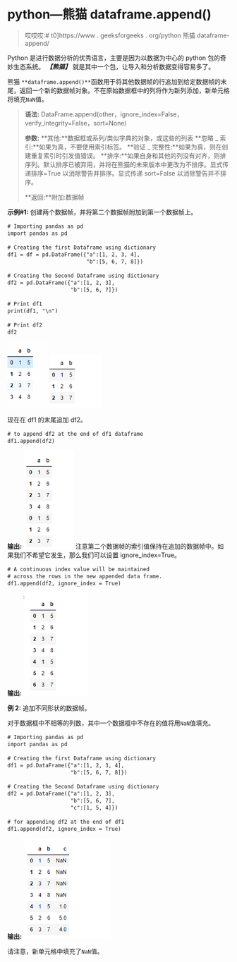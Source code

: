 # python—熊猫 dataframe.append()

> 哎哎哎:# t0]https://www . geeksforgeeks . org/python 熊猫 dataframe-append/

Python 是进行数据分析的优秀语言，主要是因为以数据为中心的 python 包的奇妙生态系统。 ***【熊猫】*** 就是其中一个包，让导入和分析数据变得容易多了。

熊猫 `**dataframe.append()**`函数用于将其他数据帧的行追加到给定数据帧的末尾，返回一个新的数据帧对象。不在原始数据框中的列将作为新列添加，新单元格将填充`NaN`值。

> **语法:** DataFrame.append(other，ignore_index=False，verify_integrity=False，sort=None)
> 
> **参数:**
> **其他:**数据框或系列/类似字典的对象，或这些的列表
> **忽略 _ 索引:**如果为真，不要使用索引标签。
> **验证 _ 完整性:**如果为真，则在创建重复索引时引发值错误。
> **排序:**如果自身和其他的列没有对齐，则排序列。默认排序已被弃用，并将在熊猫的未来版本中更改为不排序。显式传递排序=True 以消除警告并排序。显式传递 sort=False 以消除警告并不排序。
> 
> **返回:**附加:数据帧

**示例#1:** 创建两个数据帧，并将第二个数据帧附加到第一个数据帧上。

```
# Importing pandas as pd
import pandas as pd

# Creating the first Dataframe using dictionary
df1 = df = pd.DataFrame({"a":[1, 2, 3, 4],
                         "b":[5, 6, 7, 8]})

# Creating the Second Dataframe using dictionary
df2 = pd.DataFrame({"a":[1, 2, 3],
                    "b":[5, 6, 7]})

# Print df1
print(df1, "\n")

# Print df2
df2
```

![](img/d762081d9d0480c850c5409c70d2cfb5.png)
![](img/d6986cfb9d637064ccfd49c4a29740d8.png)

现在在 df1 的末尾追加 df2。

```
# to append df2 at the end of df1 dataframe
df1.append(df2)
```

**输出:**
![](img/bcdecb778edcbd5be6ee3a3d9a4c17a1.png)
注意第二个数据帧的索引值保持在追加的数据帧中。如果我们不希望它发生，那么我们可以设置 ignore_index=True。

```
# A continuous index value will be maintained
# across the rows in the new appended data frame.
df1.append(df2, ignore_index = True)
```

**输出:**
![](img/4b2a53c662146dbfc2f0e1839004ec67.png)

**例 2:** 追加不同形状的数据帧。

对于数据框中不相等的列数，其中一个数据框中不存在的值将用`NaN`值填充。

```
# Importing pandas as pd
import pandas as pd

# Creating the first Dataframe using dictionary
df1 = pd.DataFrame({"a":[1, 2, 3, 4],
                    "b":[5, 6, 7, 8]})

# Creating the Second Dataframe using dictionary
df2 = pd.DataFrame({"a":[1, 2, 3],
                    "b":[5, 6, 7], 
                    "c":[1, 5, 4]})

# for appending df2 at the end of df1
df1.append(df2, ignore_index = True)
```

**输出:**
![](img/20d163cabf45fc3b8cbd67148e581696.png)

请注意，新单元格中填充了`NaN`值。